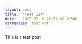 ```yaml
---
layout: post
title:  "Test 123"
date:   2022-07-19 22:51:02 +0300
categories: test cat
---
```


This is a test post.